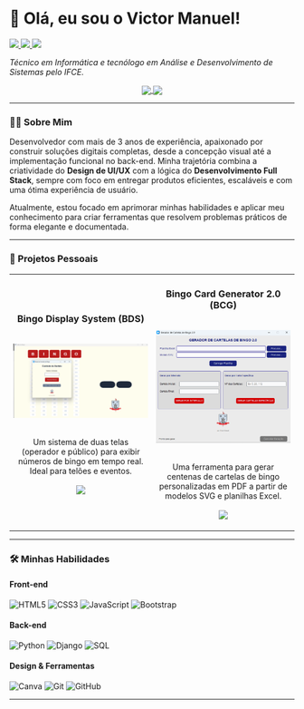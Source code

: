 # 👋 Olá, eu sou o Victor Manuel!

<p align="left">
  <a href="https://github.com/victordatt">
    <img src="https://img.shields.io/github/followers/Vectorgg15?label=Followers&style=social" />
  </a>
  <a href="https://br.linkedin.com/in/victor-tt">
    <img src="https://img.shields.io/badge/LinkedIn-0077B5?style=for-the-badge&logo=linkedin&logoColor=white" />
  </a>
  <a href="mailto:victormcspl0y@gmail.com">
    <img src="https://img.shields.io/badge/Gmail-D14836?style=for-the-badge&logo=gmail&logoColor=white" />
  </a>
</p>

*Técnico em Informática e tecnólogo em Análise e Desenvolvimento de Sistemas pelo IFCE.*

<p align="center">
  <a href="https://github.com/anuraghazra/github-readme-stats">
    <img align="center" src="https://github-readme-stats.vercel.app/api?username=victordatt&show_icons=true&theme=dracula&include_all_commits=true&count_private=true"/>
  </a>
  <a href="https://github.com/anuraghazra/github-readme-stats">
    <img align="center" src="https://github-readme-stats.vercel.app/api/top-langs/?username=victordatt&layout=compact&theme=dracula"/>
  </a>
</p>

---

### 👨‍💻 Sobre Mim

Desenvolvedor com mais de 3 anos de experiência, apaixonado por construir soluções digitais completas, desde a concepção visual até a implementação funcional no back-end. Minha trajetória combina a criatividade do **Design de UI/UX** com a lógica do **Desenvolvimento Full Stack**, sempre com foco em entregar produtos eficientes, escaláveis e com uma ótima experiência de usuário.

Atualmente, estou focado em aprimorar minhas habilidades e aplicar meu conhecimento para criar ferramentas que resolvem problemas práticos de forma elegante e documentada.

---

### 🚀 Projetos Pessoais

<table>
  <tr>
    <td width="50%">
      <h3 align="center">Bingo Display System (BDS)</h3>
      <br />
      <a href="https://github.com/Vectorgg15/BDS">
        <img src="https://github.com/Vectorgg15/BDS/raw/main/assets/Screenshot_BDS.png" width="100%">
      </a>
      <p align="center">
        <br>
        Um sistema de duas telas (operador e público) para exibir números de bingo em tempo real. Ideal para telões e eventos.
        <br>
        <br>
        <a href="https://github.com/Vectorgg15/BDS">
          <img src="https://img.shields.io/badge/Ver%20Repositório-black?style=for-the-badge&logo=github&logoColor=white">
        </a>
      </p>
    </td>
    <td width="50%">
      <h3 align="center">Bingo Card Generator 2.0 (BCG)</h3>
      <br />
      <a href="https://github.com/Vectorgg15/BCG_2.0">
        <img src="https://github.com/Vectorgg15/BCG_2.0/blob/main/assets/Screenshot_BCG_2.0.png" width="100%">
      </a>
      <p align="center">
        <br>
        Uma ferramenta para gerar centenas de cartelas de bingo personalizadas em PDF a partir de modelos SVG e planilhas Excel.
        <br>
        <br>
        <a href="https://github.com/Vectorgg15/BCG_2.0">
          <img src="https://img.shields.io/badge/Ver%20Repositório-black?style=for-the-badge&logo=github&logoColor=white">
        </a>
      </p>
    </td>
  </tr>
</table>

---

### 🛠️ Minhas Habilidades

#### **Front-end**
![HTML5](https://img.shields.io/badge/HTML5-E34F26?style=for-the-badge&logo=html5&logoColor=white)
![CSS3](https://img.shields.io/badge/CSS3-1572B6?style=for-the-badge&logo=css3&logoColor=white)
![JavaScript](https://img.shields.io/badge/JavaScript-F7DF1E?style=for-the-badge&logo=javascript&logoColor=black)
![Bootstrap](https://img.shields.io/badge/Bootstrap-563D7C?style=for-the-badge&logo=bootstrap&logoColor=white)

#### **Back-end**
![Python](https://img.shields.io/badge/Python-3776AB?style=for-the-badge&logo=python&logoColor=white)
![Django](https://img.shields.io/badge/Django-092E20?style=for-the-badge&logo=django&logoColor=white)
![SQL](https://img.shields.io/badge/SQL-025E8C?style=for-the-badge&logo=postgresql&logoColor=white)

#### **Design & Ferramentas**
![Canva](https://img.shields.io/badge/Canva-2596BE?style=for-the-badge&logo=canva&logoColor=white)
![Git](https://img.shields.io/badge/GIT-E44C30?style=for-the-badge&logo=git&logoColor=white)
![GitHub](https://img.shields.io/badge/GitHub-100000?style=for-the-badge&logo=github&logoColor=white)

---
